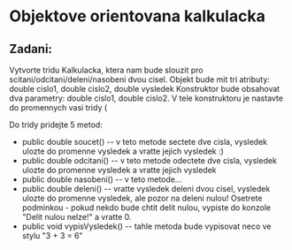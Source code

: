 # Objektove orientovana kalkulacka

## Zadani:
Vytvorte tridu Kalkulacka, ktera nam bude slouzit pro scitani/odcitani/deleni/nasobeni dvou cisel.
Objekt bude mit tri atributy: double cislo1, double cislo2, double vysledek
Konstruktor bude obsahovat dva parametry: double cislo1, double cislo2. V tele konstruktoru je nastavte do promennych vasi tridy (

Do tridy pridejte 5 metod:
- public double soucet()
-- v teto metode sectete dve cisla, vysledek ulozte do promenne vysledek a vratte jejich vysledek :)
- public double odcitani()
-- v teto metode odectete dve cisla, vysledek ulozte do promenne vysledek a vratte jejich vysledek
- public double nasobeni()
-- v teto metode...
- public double deleni()
-- vratte vysledek deleni dvou cisel, vysledek ulozte do promenne vysledek, ale pozor na deleni nulou! Osetrete podminkou - pokud nekdo bude chtit delit nulou, vypiste do konzole "Delit nulou nelze!" a vratte 0.
- public void vypisVysledek()
-- tahle metoda bude vypisovat neco ve stylu "3 + 3 = 6"

